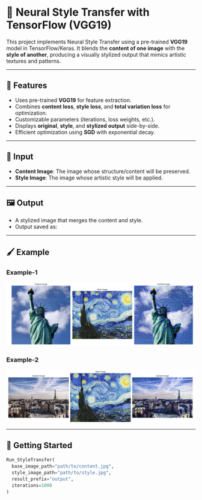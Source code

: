 # 🎨 Neural Style Transfer with TensorFlow (VGG19)

This project implements Neural Style Transfer using a pre-trained **VGG19** model in TensorFlow/Keras. It blends the **content of one image** with the **style of another**, producing a visually stylized output that mimics artistic textures and patterns.

---

## 🧠 Features

- Uses pre-trained **VGG19** for feature extraction.
- Combines **content loss**, **style loss**, and **total variation loss** for optimization.
- Customizable parameters (iterations, loss weights, etc.).
- Displays **original**, **style**, and **stylized output** side-by-side.
- Efficient optimization using **SGD** with exponential decay.

---

## 📁 Input

- **Content Image**: The image whose structure/content will be preserved.
- **Style Image**: The image whose artistic style will be applied.

---

## 🖼️ Output

- A stylized image that merges the content and style.
- Output saved as:  

---


## 🖌️ Example

### Example-1 
![Example-1](./resources/Output/Generated%20Image-1.png)

### Example-2 
![Example-2](./resources/Output/Generated%20Image-2.png)

---

## 🚀 Getting Started

```python
Run_StyleTransfer(
  base_image_path="path/to/content.jpg",
  style_image_path="path/to/style.jpg",
  result_prefix="output",
  iterations=1000
)


